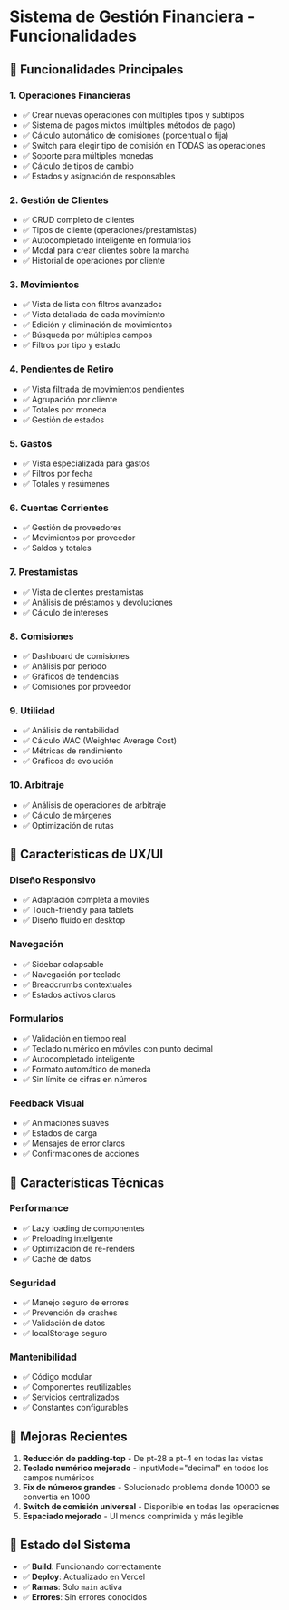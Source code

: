 # Sistema de Gestión Financiera - Funcionalidades

## 🚀 Funcionalidades Principales

### 1. **Operaciones Financieras**
- ✅ Crear nuevas operaciones con múltiples tipos y subtipos
- ✅ Sistema de pagos mixtos (múltiples métodos de pago)
- ✅ Cálculo automático de comisiones (porcentual o fija)
- ✅ Switch para elegir tipo de comisión en TODAS las operaciones
- ✅ Soporte para múltiples monedas
- ✅ Cálculo de tipos de cambio
- ✅ Estados y asignación de responsables

### 2. **Gestión de Clientes**
- ✅ CRUD completo de clientes
- ✅ Tipos de cliente (operaciones/prestamistas)
- ✅ Autocompletado inteligente en formularios
- ✅ Modal para crear clientes sobre la marcha
- ✅ Historial de operaciones por cliente

### 3. **Movimientos**
- ✅ Vista de lista con filtros avanzados
- ✅ Vista detallada de cada movimiento
- ✅ Edición y eliminación de movimientos
- ✅ Búsqueda por múltiples campos
- ✅ Filtros por tipo y estado

### 4. **Pendientes de Retiro**
- ✅ Vista filtrada de movimientos pendientes
- ✅ Agrupación por cliente
- ✅ Totales por moneda
- ✅ Gestión de estados

### 5. **Gastos**
- ✅ Vista especializada para gastos
- ✅ Filtros por fecha
- ✅ Totales y resúmenes

### 6. **Cuentas Corrientes**
- ✅ Gestión de proveedores
- ✅ Movimientos por proveedor
- ✅ Saldos y totales

### 7. **Prestamistas**
- ✅ Vista de clientes prestamistas
- ✅ Análisis de préstamos y devoluciones
- ✅ Cálculo de intereses

### 8. **Comisiones**
- ✅ Dashboard de comisiones
- ✅ Análisis por período
- ✅ Gráficos de tendencias
- ✅ Comisiones por proveedor

### 9. **Utilidad**
- ✅ Análisis de rentabilidad
- ✅ Cálculo WAC (Weighted Average Cost)
- ✅ Métricas de rendimiento
- ✅ Gráficos de evolución

### 10. **Arbitraje**
- ✅ Análisis de operaciones de arbitraje
- ✅ Cálculo de márgenes
- ✅ Optimización de rutas

## 🎨 Características de UX/UI

### Diseño Responsivo
- ✅ Adaptación completa a móviles
- ✅ Touch-friendly para tablets
- ✅ Diseño fluido en desktop

### Navegación
- ✅ Sidebar colapsable
- ✅ Navegación por teclado
- ✅ Breadcrumbs contextuales
- ✅ Estados activos claros

### Formularios
- ✅ Validación en tiempo real
- ✅ Teclado numérico en móviles con punto decimal
- ✅ Autocompletado inteligente
- ✅ Formato automático de moneda
- ✅ Sin límite de cifras en números

### Feedback Visual
- ✅ Animaciones suaves
- ✅ Estados de carga
- ✅ Mensajes de error claros
- ✅ Confirmaciones de acciones

## 🔧 Características Técnicas

### Performance
- ✅ Lazy loading de componentes
- ✅ Preloading inteligente
- ✅ Optimización de re-renders
- ✅ Caché de datos

### Seguridad
- ✅ Manejo seguro de errores
- ✅ Prevención de crashes
- ✅ Validación de datos
- ✅ localStorage seguro

### Mantenibilidad
- ✅ Código modular
- ✅ Componentes reutilizables
- ✅ Servicios centralizados
- ✅ Constantes configurables

## 📱 Mejoras Recientes

1. **Reducción de padding-top** - De pt-28 a pt-4 en todas las vistas
2. **Teclado numérico mejorado** - inputMode="decimal" en todos los campos numéricos
3. **Fix de números grandes** - Solucionado problema donde 10000 se convertía en 1000
4. **Switch de comisión universal** - Disponible en todas las operaciones
5. **Espaciado mejorado** - UI menos comprimida y más legible

## 🚦 Estado del Sistema

- ✅ **Build**: Funcionando correctamente
- ✅ **Deploy**: Actualizado en Vercel
- ✅ **Ramas**: Solo `main` activa
- ✅ **Errores**: Sin errores conocidos